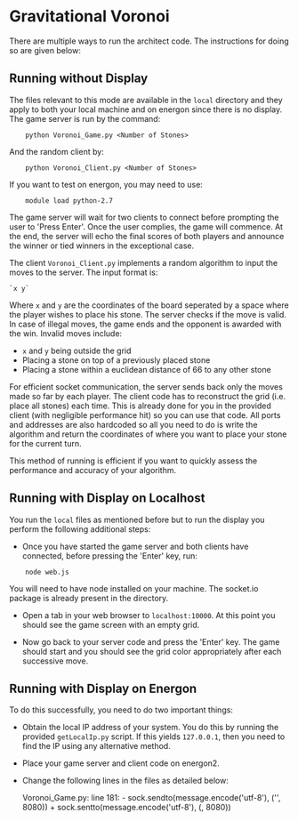 # Gravitational Voronoi

There are multiple ways to run the architect code. The instructions for doing so are given below:

## Running without Display

The files relevant to this mode are available in the `local` directory and they apply to both your local machine and on energon since there is no display. The game server is run by the command:


```
	python Voronoi_Game.py <Number of Stones>
```

And the random client by:

```
	python Voronoi_Client.py <Number of Stones>
```

If you want to test on energon, you may need to use:

```
	module load python-2.7
```

The game server will wait for two clients to connect before prompting the user to 'Press Enter'. Once the user complies, the game will commence. At the end, the server will echo the final scores of both players and announce the winner or tied winners in the exceptional case. 

The client `Voronoi_Client.py` implements a random algorithm to input the moves to the server. The input format is:

	`x y`

Where `x` and `y` are the coordinates of the board seperated by a space where the player wishes to place his stone. The server checks if the move is valid. In case of illegal moves, the game ends and the opponent is awarded with the win. Invalid moves include:

* `x` and `y` being outside the  grid
* Placing a stone on top of a previously placed stone
* Placing a stone within a euclidean distance of 66 to any other stone

For efficient socket communication, the server sends back only the moves made so far by each player. The client code has to reconstruct the grid (i.e. place all stones) each time. This is already done for you in the provided client (with negligible performance hit) so you can use that code. All ports and addresses are also hardcoded so all you need to do is write the algorithm and return the coordinates of where you want to place your stone for the current turn.

This method of running is efficient if you want to quickly assess the performance and accuracy of your algorithm.

## Running with Display on Localhost

You run the `local` files as mentioned before but to run the display you perform the following additional steps:

* Once you have started the game server and both clients have connected, before pressing the 'Enter' key, run:

```
	node web.js
```

You will need to have node installed on your machine. The socket.io package is already present in the directory. 

* Open a tab in your web browser to `localhost:10000`. At this point you should see the game screen with an empty grid.

* Now go back to your server code and press the 'Enter' key. The game should start and you should see the grid color appropriately after each successive move.

## Running with Display on Energon

To do this successfully, you need to do two important things:

* Obtain the local IP address of your system. You do this by running the provided `getLocalIp.py` script. If this yields `127.0.0.1`, then you need to find the IP using any alternative method.

* Place your game server and client code on energon2.

* Change the following lines in the files as detailed below:

	Voronoi_Game.py: line 181:
		- sock.sendto(message.encode('utf-8'), ('', 8080))
		+ sock.sentto(message.encode('utf-8'), (<local IP of your machine>, 8080))

